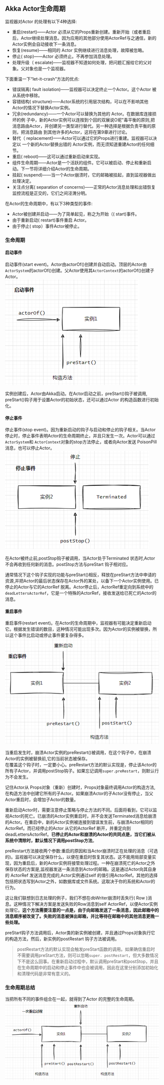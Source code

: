 ## Akka Actor生命周期


监视器对Actor 的处理有以下4种选择:

* 重启(restart)——Actor 必须从它的Props重新创建。重新开始（或者重启
后，Actor继续处理消息。因为应用的其他部分使用ActorRef与之通信，新的Actor实例会自动接收下一条消息。
* 恢复(resume)——相同的 Actor 实例继续进行消息处理，故障被忽略。
* 停止( stop)——Actor 必须终止。不再参加消息处理。
* 处理升级（ escalate)——监视器不知道如何处理，把问题汇报给它的父对象。父对象也是一个监视器。



下面重温一下“let-it-crash”方法的优点:  
* 错误隔离( fault isolation)——监视器可以决定终止一个Actor。这个Actor 被从系统中移除。
* 容错结构( structure)——Actor系统的引用层次结构，可以在不影响其他Actor的情况下替换Actor实例。
* 冗余(redundancy)——一个Actor可以替换为其他的 Actor。在数据库连接损坏的例
子中，新的Actor实例可以连按到个回的双展说O坭"毒平衡的原则,把消息路由Actor，并创建另一类型进行替代。另一种选择是根据负责平衡的原则，把消息路由
到其他许多的Actor，这将在第9章进行讨论。
* 替代（ replacement)——Actor可以通过它的Props进行重建。监视器可以决定以
一个新的Actor替换出错的 Actor实例，而无须知道重建Actor的任何细节。
* 重启( reboot)——这可以通过重新启动来实现。
* 组件生命周期——Actor是一个活跃的组件。它可以被启动、停止和重新启动。下一节将详细介绍Actor的生命周期。
* 挂起( suspend)——当一个Actor崩溃时，它的邮箱被挂起，直到监视器做出处理决定。
* 关注点分离( separation of concerns)——正常的Actor消息处理和出错恢复监控流程是正交的，它们之间泾渭分明。


在Actor的生命周期中，有以下3种类型的事件:
* Actor被创建并启动——为了简单起见，称之为开始（( start)事件。
* 由于重新启动( restart)事件重启 Actor。
* 由于停止( stop）事件Actor被停止。 

### 生命周期

#### 启动事件    
启动事件(start event)。Actor由actorOf()创建并自动启动。顶层的Actor由`ActorSystem`的actorOf()创建。父Actor使用其`ActorContext`的actorOf()创建子Actor。   
![actorLifecycle01](images/actorLifecycle01.png)

实例创建后，Actor由Akka启动。在Actor启动之前，preStart()钩子被调用, preStart()钩子用于设置Actor的初始状态，还可以通过Actor 的构造函数进行初始化。   

#### 停止事件   
停止事件(stop event)。因为重新启动的钩子与启动和停止的钩子相关。当Actor停止时，停止事件表明Actor的生命周期终止，并且只发生一次。Actor可以通过`ActorSystem`和 `ActorContext`对象的stop方法停止，或者向Actor发送 PoisonPill消息，也可以停止Actor。    
![actorLifecycle02](images/actorLifecycle02.png)

在Actor被终止前,postStop钩子被调用，当Actor处于Terminated 状态时,Actor不会再收到任何新的消息。postStop方法与preStart 钩子相对应。       

通常情况下这个钩子实现的功能与preStart()相反，释放在preStart方法中申请的资源,并把Actor的最后状态保存在Actor外的某处，以备下一个Actor实例使用。已停止的Actor与它的ActorRef 脱离。Actor停止后，ActorRef重定向到系统中的`deadLettersActorRef`，它是一个特殊的ActorRef，接收发送给已死亡的Actor的消息。 

#### 重启事件   
重启事件(restart event)。在Actor的生命周期中，监视器有可能决定重新启动它。根据发生错误的数目，这种情况可能出现多次。因为Actor的实例被替换，所以这个事件比启动或停止事件要复杂得多。 
![actorLifecycle03](images/actorLifecycle03.png)    

当重启发生时，崩溃Actor实例的preRestart()被调用，在这个钩子中，在崩溃 Actor的实例被替换前,它的当前状态被保存。  
在覆盖这个钩子时，一定要小心。preRestart方法的默认实现是，停止该Actor的所有子Actor，并调用postStop钩子。如果忘记调用`super.preRestart`，则默认行为不会发生。    

记住Actor从 Props对象（重新）创建时，Props对象最终调用Actor的构造方法,在构造方法中创建它所有的子Actor。如果崩溃Actor的子Actor没有停止，当父Actor重启时，会增加子Actor的数量。   

重新启动Actor时，需要注意停止策略与停止方法的不同。后面将看到，它可以监视Actor的死亡。已崩溃的Actor实例重启时，并不会发送Terminated消息给崩溃的Actor。在重启中，新的Actor实例被连接到错误发生前，与崩溃Actor相同的ActorRef。而已经停止的Actor 从它的ActorRef 断开，并重定向到deadLettersActorRef。**已停止的Actor和崩溃的Actor的共同点是，当它们被从系统中清除时，默认情况下调用postStop方法**。    

preRestart方法接收两个参数:重启的原因和当Actor崩溃时正在处理的消息（可选的)。监视器可以决定保存什么，以便在重启时恢复其状态。这不能用局部变量实现，因为重启后，新的Actor实例将接管处理过程。一种在崩溃死亡的Actor之外保存状态的方案是,监视器发送一条消息到Actor的邮箱。这是通过Actor向其自身的 ActorRef 发送消息完成的,Actor实例通过self 的值引用ActorRef。其他的选择包括把状态写到Actor之外，如数据库或文件系统。这取决于你的系统和Actor的行为。   

这让我们联想到日志处理的例子，我们不想在dbWriter崩溃时丢失行( Row )消息。这种情况下解决方案是发送失败的Row消息到self ActorRef，以便Actor实例处理它。**这个方法需要注意的一点是，由于向邮箱发送了一条消息，因此邮箱中的消息顺序被改变了。失败的消息被弹出邮箱，并比等待在邮箱中的其他消息更晚一些处理。**    

preStart钩子方法调用后，Actor类的新实例被创建，并且通过Props对象执行它的构造方法，然后，新实例的postRestart 钩子方法被调用。    

>postRestart方法的默认实现会触发preStart函数的调用。如果确信重启时不需要调用preStart方法，则可以忽略`super. postRestart`，但大多数情况下不是这么回事。在重新启动过程中，默认调用preStart和postStop，并且在生命周期中的启动和停止事件中也会被调用，因此在这里分别添加初始化和清理代码是非常有意义的。    

### 生命周期总结    
当把所有不同的事件组合在一起，就得到了Actor 的完整的生命周期。  
![actorLifecycle04](images/actorLifecycle04.png)    












